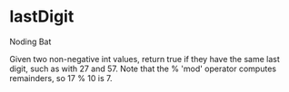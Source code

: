 # lastDigit
Noding Bat

Given two non-negative int values, return true if they have the same last digit,
such as with 27 and 57. Note that the % 'mod' operator computes remainders,
so 17 % 10 is 7.